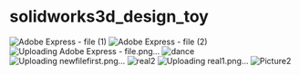 # solidworks3d_design_toy
![Adobe Express - file (1)](https://github.com/user-attachments/assets/a3845876-ce29-4a62-8509-d40968da6a0a)
![Adobe Express - file (2)](https://github.com/user-attachments/assets/bfc045e8-4315-47d8-a453-ccd3f80f19d3)
![Uploading Adobe Express - file.png…]()
![dance](https://github.com/user-attachments/assets/63b083df-4689-4664-927f-fecfec2c50ac)
![Uploading newfilefirst.png…]()
![real2](https://github.com/user-attachments/assets/bc4c1c71-5e5e-4f4b-af95-d54e7dc8886b)
![Uploading real1.png…]()
![Picture2](https://github.com/user-attachments/assets/c79ff1e2-6ea0-495e-9c19-b91b6a5c0f94)
